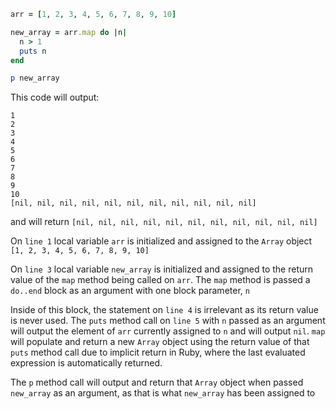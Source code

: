 ```ruby
arr = [1, 2, 3, 4, 5, 6, 7, 8, 9, 10]

new_array = arr.map do |n| 
  n > 1
  puts n
end

p new_array
```

This code will output:

```
1
2
3
4
5
6
7
8
9
10
[nil, nil, nil, nil, nil, nil, nil, nil, nil, nil, nil]
```

and will return `[nil, nil, nil, nil, nil, nil, nil, nil, nil, nil, nil]`

On `line 1` local variable `arr` is initialized and assigned to the `Array`
object `[1, 2, 3, 4, 5, 6, 7, 8, 9, 10]`

On `line 3` local variable `new_array` is initialized and assigned to the return
value of the `map` method being called on `arr`. The `map` method is passed a
`do..end` block as an argument with one block parameter, `n`

Inside of this block, the statement on `line 4` is irrelevant as its return
value is never used. The `puts` method call on `line 5` with `n` passed as an
argument will output the element of `arr` currently assigned to `n` and will
output `nil`. `map` will populate and return a new `Array` object using the
return value of that `puts` method call due to implicit return in Ruby, where
the last evaluated expression is automatically returned.

The `p` method call will output and return that `Array` object when passed
`new_array` as an argument, as that is what `new_array` has been assigned to
